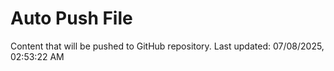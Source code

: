 # Auto Push File

Content that will be pushed to GitHub repository.
Last updated: 07/08/2025, 02:53:22 AM